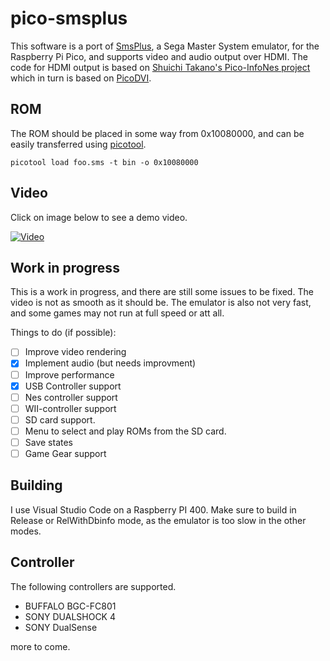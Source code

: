 # pico-smsplus

This software is a port of [SmsPlus](https://segaretro.org/SMS_Plus), a Sega Master System emulator, for the Raspberry Pi Pico, and supports video and audio output over HDMI.
The code for HDMI output is based on [Shuichi Takano's Pico-InfoNes project](https://github.com/shuichitakano/pico-infones) which in turn is based on [PicoDVI](https://github.com/Wren6991/PicoDVI).

## ROM
The ROM should be placed in some way from 0x10080000, and can be easily transferred using [picotool](https://github.com/raspberrypi/picotool).
```
picotool load foo.sms -t bin -o 0x10080000
```

## Video
Click on image below to see a demo video.

[![Video](https://img.youtube.com/vi/7Hi5HdAcsqc/0.jpg)](https://www.youtube.com/watch?v=7Hi5HdAcsqc)

## Work in progress

This is a work in progress, and there are still some issues to be fixed. The video is not as smooth as it should be. The emulator is also not very fast, and some games may not run at full speed or att all.

Things to do (if possible):

- [ ] Improve video rendering
- [x] Implement audio (but needs improvment)
- [ ] Improve performance
- [x] USB Controller support
- [ ] Nes controller support
- [ ] WII-controller support
- [ ] SD card support.
- [ ] Menu to select and play ROMs from the SD card.
- [ ] Save states
- [ ] Game Gear support

## Building
I use Visual Studio Code on a Raspberry PI 400. Make sure to build in Release or RelWithDbinfo mode, as the emulator is too slow in the other modes.

## Controller
The following controllers are supported.

- BUFFALO BGC-FC801
- SONY DUALSHOCK 4
- SONY DualSense

more to come.